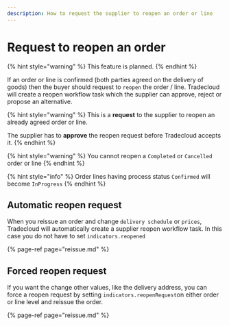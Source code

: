 ```yaml
---
description: How to request the supplier to reopen an order or line
---
```


# Request to reopen an order

{% hint style="warning" %}
This feature is planned. 
{% endhint %}

If an order or line is confirmed \(both parties agreed on the delivery of goods\) then the buyer should  request to `reopen` the order / line. Tradecloud will create a reopen workflow task which the supplier can approve, reject or propose an alternative.

{% hint style="warning" %}
This is a **request** to the supplier to reopen an already agreed order or line. 

The supplier has to **approve** the reopen request before Tradecloud accepts it.
{% endhint %}

{% hint style="warning" %}
You cannot reopen a `Completed` or `Cancelled` order or line
{% endhint %}

{% hint style="info" %}
Order lines having process status `Confirmed` will become `InProgress`
{% endhint %}

## Automatic reopen request

When you reissue an order and change `delivery schedule` or `prices`, Tradecloud will automatically create a supplier reopen workflow task. In this case you do not have to set `indicators.reopened`

{% page-ref page="reissue.md" %}

## Forced reopen request

If you want the change other values, like the delivery address, you can force a reopen request by setting `indicators.reopenRequest`on either order or line level and reissue the order.

{% page-ref page="reissue.md" %}

